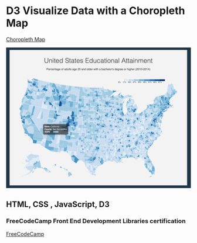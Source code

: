 # D3 Visualize Data with a Choropleth Map

[Choropleth Map](https://bargamotova.github.io/D3-Choropleth-Map_fcc/)

<div align="center">
   <img src="/screen.png" />
 </div>

## HTML, CSS , JavaScript, D3

### FreeCodeCamp Front End Development Libraries certification

[FreeCodeCamp](https://www.freecodecamp.org/Bargamotova)
